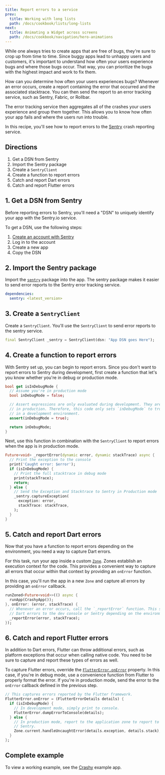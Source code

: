 ```yaml
---
title: Report errors to a service
prev:
  title: Working with long lists
  path: /docs/cookbook/lists/long-lists
next:
  title: Animating a Widget across screens
  path: /docs/cookbook/navigation/hero-animations
---
```


While one always tries to create apps that are free of bugs, they're sure
to crop up from time to time. Since buggy apps lead to unhappy
users and customers, it's important to understand how often your users
experience bugs and where those bugs occur. That way,
you can prioritize the bugs with the highest impact and work to fix them.

How can you determine how often your users experiences bugs? Whenever an error
occurs, create a report containing the error that occurred and the
associated stacktrace. You can then send the report to an error tracking
service, such as Sentry, Fabric, or Rollbar.

The error tracking service then aggregates all of the crashes your users
experience and group them together. This allows you to know how often your
app fails and where the users run into trouble.

In this recipe, you'll see how to report errors to the
[Sentry](https://sentry.io/welcome/) crash reporting service.

## Directions

  1. Get a DSN from Sentry
  2. Import the Sentry package
  3. Create a `SentryClient`
  4. Create a function to report errors
  5. Catch and report Dart errors
  6. Catch and report Flutter errors

## 1. Get a DSN from Sentry

Before reporting errors to Sentry, you'll need a "DSN" to uniquely identify
your app with the Sentry.io service.

To get a DSN, use the following steps:

  1. [Create an account with Sentry](https://sentry.io/signup/)
  2. Log in to the account
  3. Create a new app
  4. Copy the DSN

## 2. Import the Sentry package

Import the
[`sentry`]({{site.pub}}/packages/sentry) package into the app. The
sentry package makes it easier to send error reports to the Sentry
error tracking service.

```yaml
dependencies:
  sentry: <latest_version>
```

## 3. Create a `SentryClient`

Create a `SentryClient`. You'll use the `SentryClient` to send
error reports to the sentry service.

<!-- skip -->
```dart
final SentryClient _sentry = SentryClient(dsn: "App DSN goes Here");
```

## 4. Create a function to report errors

With Sentry set up, you can begin to report errors. Since you don't want to
report errors to Sentry during development, first create a function that
let's you know whether you're in debug or production mode.

<!-- skip -->
```dart
bool get isInDebugMode {
  // Assume you're in production mode
  bool inDebugMode = false;

  // Assert expressions are only evaluated during development. They are ignored
  // in production. Therefore, this code only sets `inDebugMode` to true
  // in a development environment.
  assert(inDebugMode = true);

  return inDebugMode;
}
```

Next, use this function in combination with the `SentryClient` to report
errors when the app is in production mode.

<!-- skip -->
```dart
Future<void> _reportError(dynamic error, dynamic stackTrace) async {
  // Print the exception to the console
  print('Caught error: $error');
  if (isInDebugMode) {
    // Print the full stacktrace in debug mode
    print(stackTrace);
    return;
  } else {
    // Send the Exception and Stacktrace to Sentry in Production mode
    _sentry.captureException(
      exception: error,
      stackTrace: stackTrace,
    );
  }
}
```

## 5. Catch and report Dart errors

Now that you have a function to report errors depending on the environment,
you need a way to capture Dart errors.

For this task, run your app inside a custom
[`Zone`]({{site.api}}/flutter/dart-async/Zone-class.html). Zones
establish an execution context for the code. This provides a convenient way to
capture all errors that occur within that context by providing an `onError`
function.

In this case, you'll run the app in a new `Zone` and capture all errors by
providing an `onError` callback.

<!-- skip -->
```dart
runZoned<Future<void>>(() async {
  runApp(CrashyApp());
}, onError: (error, stackTrace) {
  // Whenever an error occurs, call the `_reportError` function. This sends
  // Dart errors to the dev console or Sentry depending on the environment.
  _reportError(error, stackTrace);
});
```

## 6. Catch and report Flutter errors

In addition to Dart errors, Flutter can throw additional errors, such as
platform exceptions that occur when calling native code. You need to be sure to
capture and report these types of errors as well.

To capture Flutter errors, override the
[`FlutterError.onError`]({{site.api}}/flutter/foundation/FlutterError/onError.html)
property. In this case, if you're in debug mode, use a convenience function
from Flutter to properly format the error. If you're in production mode, 
send the error to the `onError` callback defined in the previous step.

<!-- skip -->
```dart
// This captures errors reported by the Flutter framework.
FlutterError.onError = (FlutterErrorDetails details) {
  if (isInDebugMode) {
    // In development mode, simply print to console.
    FlutterError.dumpErrorToConsole(details);
  } else {
    // In production mode, report to the application zone to report to
    // Sentry.
    Zone.current.handleUncaughtError(details.exception, details.stack);
  }
};
```

## Complete example

To view a working example, see the
[Crashy]({{site.github}}/flutter/crashy) example app.
